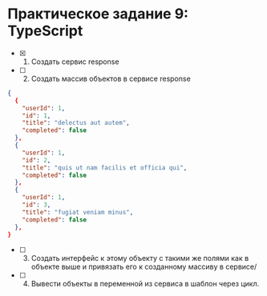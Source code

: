# Практическое задание 9: TypeScript

- [x] 1. Создать сервис response
- [ ] 2. Создать массив объектов в сервисе response

```json
{
  {
    "userId": 1,
    "id": 1,
    "title": "delectus aut autem",
    "completed": false
  },
  {
    "userId": 1,
    "id": 2,
    "title": "quis ut nam facilis et officia qui",
    "completed": false
  },
  {
    "userId": 1,
    "id": 3,
    "title": "fugiat veniam minus",
    "completed": false
  },
}
```

- [ ] 3. Создать интерфейс к этому объекту с такими же полями как в объекте выше и привязать его к созданному массиву в сервисе/
- [ ] 4. Вывести объекты в переменной из сервиса в шаблон через цикл.
